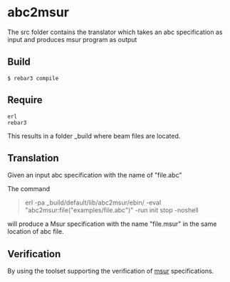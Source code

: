 abc2msur
=====

The src folder contains the translator which takes an abc specification as input and produces  msur program as output


Build
-----
    $ rebar3 compile

Require
----
    erl
    rebar3

This results in a folder _build where beam files are located.

Translation
----

Given an input abc specification with the name of "file.abc"

The command

> erl -pa _build/default/lib/abc2msur/ebin/ -eval "abc2msur:file(\"examples/file.abc\")" -run init stop -noshell

will produce a Msur specification with the name "file.msur" in the same location of abc file.

Verification
----

By using the toolset supporting the verification of [msur](https://github.com/labs-lang/masseur) specifications.
